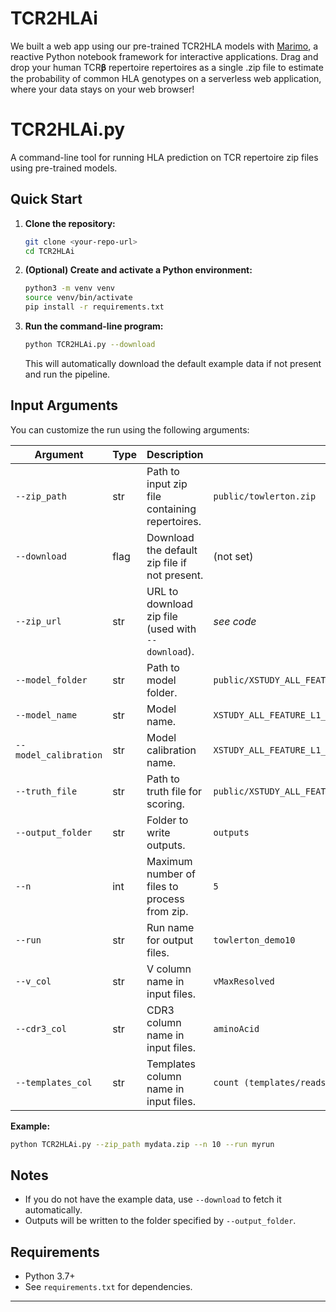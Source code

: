 # TCR2HLAi

We built a web app using our pre-trained TCR2HLA models with [Marimo](https://marimo.io), a reactive Python notebook framework for interactive applications. Drag and drop your human TCR𝛃 repertoire repertoires as a single .zip file to estimate the probability of common HLA genotypes on a serverless web application, where your data stays on your web browser! 

# TCR2HLAi.py

A command-line tool for running HLA prediction on TCR repertoire zip files using pre-trained models.

## Quick Start

1. **Clone the repository:**
   ```bash
   git clone <your-repo-url>
   cd TCR2HLAi
   ```

2. **(Optional) Create and activate a Python environment:**
   ```bash
   python3 -m venv venv
   source venv/bin/activate
   pip install -r requirements.txt
   ```

3. **Run the command-line program:**
   ```bash
   python TCR2HLAi.py --download
   ```
   This will automatically download the default example data if not present and run the pipeline.

## Input Arguments

You can customize the run using the following arguments:

| Argument            | Type    | Description                                                                                  | Default Value                                                    |
|---------------------|---------|----------------------------------------------------------------------------------------------|------------------------------------------------------------------|
| `--zip_path`        | str     | Path to input zip file containing repertoires.                                               | `public/towlerton.zip`                                             |
| `--download`        | flag    | Download the default zip file if not present.                                                | (not set)                                                        |
| `--zip_url`         | str     | URL to download zip file (used with `--download`).                                           | *see code*                                                       |
| `--model_folder`    | str     | Path to model folder.                                                                        | `public/XSTUDY_ALL_FEATURE_L1_v4e`                                 |
| `--model_name`      | str     | Model name.                                                                                  | `XSTUDY_ALL_FEATURE_L1_v4e`                                      |
| `--model_calibration`| str    | Model calibration name.                                                                      | `XSTUDY_ALL_FEATURE_L1_v4e_HS2`                                  |
| `--truth_file`      | str     | Path to truth file for scoring.                                                              | `public/XSTUDY_ALL_FEATURE_L1_v4e/sample_hla_x_towlerton.csv`      |
| `--output_folder`   | str     | Folder to write outputs.                                                                     | `outputs`                                                        |
| `--n`               | int     | Maximum number of files to process from zip.                                                 | `5`                                                              |
| `--run`             | str     | Run name for output files.                                                                   | `towlerton_demo10`                                               |
| `--v_col`           | str     | V column name in input files.                                                                | `vMaxResolved`                                                   |
| `--cdr3_col`        | str     | CDR3 column name in input files.                                                             | `aminoAcid`                                                      |
| `--templates_col`   | str     | Templates column name in input files.                                                        | `count (templates/reads)`                                        |

**Example:**
```bash
python TCR2HLAi.py --zip_path mydata.zip --n 10 --run myrun
```

## Notes

- If you do not have the example data, use `--download` to fetch it automatically.
- Outputs will be written to the folder specified by `--output_folder`.

## Requirements

- Python 3.7+
- See `requirements.txt` for dependencies.

---